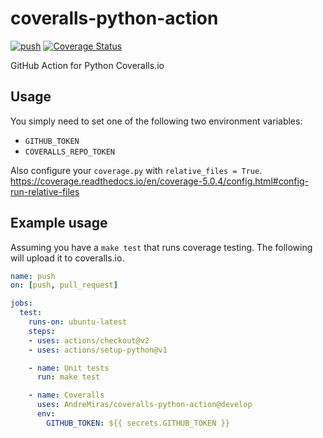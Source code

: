 # coveralls-python-action

[![push](https://github.com/AndreMiras/coveralls-python-action/workflows/push/badge.svg?branch=develop)](https://github.com/AndreMiras/coveralls-python-action/actions?query=workflow%3Apush)
[![Coverage Status](https://coveralls.io/repos/github/AndreMiras/coveralls-python-action/badge.svg?branch=develop)](https://coveralls.io/github/AndreMiras/coveralls-python-action?branch=develop)

GitHub Action for Python Coveralls.io

## Usage
You simply need to set one of the following two environment variables:
- `GITHUB_TOKEN`
- `COVERALLS_REPO_TOKEN`

Also configure your `coverage.py` with `relative_files = True`.
https://coverage.readthedocs.io/en/coverage-5.0.4/config.html#config-run-relative-files

## Example usage
Assuming you have a `make test` that runs coverage testing.
The following will upload it to coveralls.io.
```yml
name: push
on: [push, pull_request]

jobs:
  test:
    runs-on: ubuntu-latest
    steps:
    - uses: actions/checkout@v2
    - uses: actions/setup-python@v1

    - name: Unit tests
      run: make test

    - name: Coveralls
      uses: AndreMiras/coveralls-python-action@develop
      env:
        GITHUB_TOKEN: ${{ secrets.GITHUB_TOKEN }}
```
